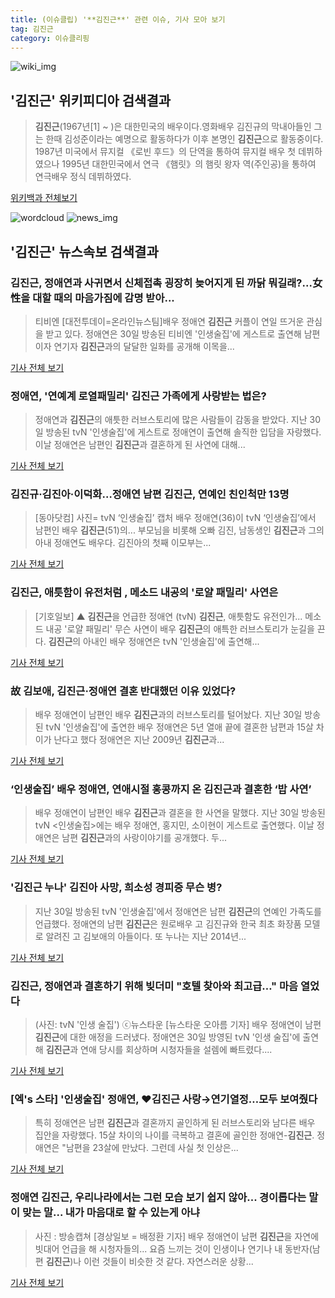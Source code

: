 ```yaml
---
title: (이슈클립) '**김진근**' 관련 이슈, 기사 모아 보기
tag: 김진근
category: 이슈클리핑
---
```

![wiki_img](https://user-images.githubusercontent.com/42597476/44503234-41136a80-a6d0-11e8-9071-6fc6418eafe4.png)
## **'**김진근**'** 위키피디아 검색결과
>**김진근**(1967년[1] ~ )은 대한민국의 배우이다.영화배우 김진규의 막내아들인 그는 한때 김성준이라는 예명으로 활동하다가 이후 본명인 **김진근**으로 활동중이다. 1987년 미국에서 뮤지컬 《로빈 후드》의 단역을 통하여 뮤지컬 배우 첫 데뷔하였으나 1995년 대한민국에서 연극 《햄릿》의 햄릿 왕자 역(주인공)을 통하여 연극배우 정식 데뷔하였다.

<a href="https://ko.wikipedia.org/wiki/김진근" target="_blank">위키백과 전체보기</a>

![wordcloud](https://s3.ap-northeast-2.amazonaws.com/lyrics101-wordcloud/2018-08-31-1535699177.png)
![news_img](https://user-images.githubusercontent.com/42597476/44507050-1206f400-a6e4-11e8-8d98-7ffbfebb353f.png)
## **'**김진근**'** 뉴스속보 검색결과
### **김진근**, 정애연과 사귀면서 신체접촉 굉장히 늦어지게 된 까닭 뭐길래?...女性을 대할 때의 마음가짐에 감명 받아...

>티비엔 [대전투데이=온라인뉴스팀]배우 정애연 **김진근** 커플이 연일 뜨거운 관심을 받고 있다.     정애연은 30일 방송된 티비엔 '인생술집'에 게스트로 출연해 남편이자 연기자 **김진근**과의 달달한 일화를 공개해 이목을...

<a href="http://www.daejeontoday.com/news/articleView.html?idxno=511147" target="_blank">기사 전체 보기</a>

### 정애연, '연예계 로열패밀리' **김진근** 가족에게 사랑받는 법은?

>정애연과 **김진근**의 애틋한 러브스토리에 많은 사람들이 감동을 받았다. 지난 30일 방송된 tvN '인생술집'에 게스트로 정애연이 출연해 솔직한 입담을 자랑했다. 이날 정애연은 남편인 **김진근**과 결혼하게 된 사연에 대해...

<a href="http://theleader.mt.co.kr/articleView.html?no=2018083115117816721" target="_blank">기사 전체 보기</a>

### 김진규·김진아·이덕화…정애연 남편 **김진근**, 연예인 친인척만 13명

>[동아닷컴] 사진= tvN ‘인생술집’ 캡처 배우 정애연(36)이 tvN ‘인생술집’에서 남편인 배우 **김진근**(51)의... 부모님을 비롯해 오빠 김진, 남동생인 **김진근**과 그의 아내 정애연도 배우다. 김진아의 첫째 이모부는...

<a href="http://news.donga.com/3/all/20180831/91771852/2" target="_blank">기사 전체 보기</a>

### **김진근**, 애틋함이 유전처럼 , 메소드 내공의 '로얄 패밀리' 사연은

>[기호일보] ▲ **김진근**을 언급한 정애연 (tvN) **김진근**, 애틋함도 유전인가... 메소드 내공 '로얄 패밀리' 무슨 사연이 배우 **김진근**의 애특한 러브스토리가 눈길을 끈다. **김진근**의 아내인 배우 정애연은 tvN '인생술집'에 출연해...

<a href="http://www.kihoilbo.co.kr/?mod=news&act=articleView&idxno=766764" target="_blank">기사 전체 보기</a>

### 故 김보애, **김진근**·정애연 결혼 반대했던 이유 있었다?

>배우 정애연이 남편인 배우 **김진근**과의 러브스토리를 털어놨다. 지난 30일 방송된 tvN '인생술집'에 출연한 배우 정애연은 5년 열애 끝에 결혼한 남편과 15살 차이가 난다고 했다 정애연은 지난 2009년 **김진근**과...

<a href="http://www.yeongnam.com/mnews/newsview.do?mode=newsView&newskey=20180831.990011412085809" target="_blank">기사 전체 보기</a>

### ‘인생술집’ 배우 정애연, 연애시절 홍콩까지 온 **김진근**과 결혼한 ‘밥 사연’

>배우 정애연이 남편인 배우 **김진근**과 결혼을 한 사연을 말했다. 지난 30일 방송된 tvN <인생술집>에는 배우 정애연, 홍지민, 소이현이 게스트로 출연했다. 이날 정애연은 남편 **김진근**과의 사랑이야기를 공개했다. 두...

<a href="http://sports.khan.co.kr/news/sk_index.html?art_id=201808311437003&sec_id=540201&pt=nv" target="_blank">기사 전체 보기</a>

### '**김진근** 누나' 김진아 사망, 희소성 경피증 무슨 병?

>지난 30일 방송된 tvN '인생술집'에서 정애연은 남편 **김진근**의 연예인 가족도를 언급했다. 정애연의 남편 **김진근**은 원로배우 고 김진규와 한국 최초 화장품 모델로 알려진 고 김보애의 아들이다. 또 누나는 지난 2014년...

<a href="http://www.tvreport.co.kr/?c=news&m=newsview&idx=1077514" target="_blank">기사 전체 보기</a>

### **김진근**, 정애연과 결혼하기 위해 빚더미 "호텔 찾아와 최고급…" 마음 열었다

>(사진: tvN '인생 술집') ⓒ뉴스타운 [뉴스타운 오아름 기자] 배우 정애연이 남편 **김진근**에 대한 애정을 드러냈다. 정애연은 30일 방영된 tvN '인생 술집'에 출연해 **김진근**과 연애 당시를 회상하며 시청자들을 설렘에 빠트렸다....

<a href="http://www.newstown.co.kr/news/articleView.html?idxno=338712" target="_blank">기사 전체 보기</a>

### [엑's 스타] '인생술집' 정애연, ♥**김진근** 사랑→연기열정…모두 보여줬다

>특히 정애연은 남편 **김진근**과 결혼까지 골인하게 된 러브스토리와 남다른 배우 집안을 자랑했다. 15살 차이의 나이를 극복하고 결혼에 골인한 정애연-**김진근**. 정애연은 "남편을 23살에 만났다. 그런데 사실 첫 인상은...

<a href="http://www.xportsnews.com/?ac=article_view&entry_id=1014030" target="_blank">기사 전체 보기</a>

### 정애연 **김진근**, 우리나라에서는 그런 모습 보기 쉽지 않아... 경이롭다는 말이 맞는 말... 내가 마음대로 할 수 있는게 아냐

>사진 : 방송캡쳐 [경상일보 = 배정환 기자] 배우 정애연이 남편 **김진근**을 자연에 빗대어 언급을 해 시청자들의... 요즘 느끼는 것이 인생이나 연기나 내 동반자(남편 **김진근**)나 이런 것들이 비슷한 것 같다. 자연스러운 상황...

<a href="http://www.ksilbo.co.kr/news/articleView.html?idxno=656770" target="_blank">기사 전체 보기</a>


